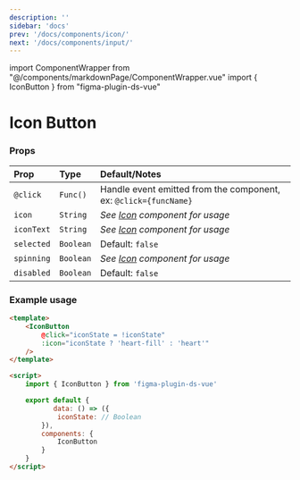 ```yaml
---
description: ''
sidebar: 'docs'
prev: '/docs/components/icon/'
next: '/docs/components/input/'
---
```


import ComponentWrapper from "@/components/markdownPage/ComponentWrapper.vue"
import { IconButton } from "figma-plugin-ds-vue"

<script>
export default {
	data: () => ({
		iconModel: false
	}),
}
</script>

# Icon Button

<ComponentWrapper>
<IconButton @click="iconModel = !iconModel" :icon="iconModel ? 'heart' : 'heart-fill'"/>
<IconButton iconText="W"/>
</ComponentWrapper>

### Props

| Prop       | Type      | Default/Notes                                                    |
| :--------- | :-------- | :--------------------------------------------------------------- |
| `@click`   | `Func()`    | Handle event emitted from the component, ex: `@click={funcName}` |
| `icon`     | `String`  | _See [Icon](/docs/components/icon/#props) component for usage_                                   |
| `iconText` | `String`  | _See [Icon](/docs/components/icon/#props)  component for usage_                                   |
| `selected` | `Boolean` | Default: `false`                                                 |
| `spinning` | `Boolean` | _See [Icon](/docs/components/icon/#props)  component for usage_                                   |
| `disabled` | `Boolean` | Default: `false`                                                 |

### Example usage

```html
<template>
	<IconButton
		@click="iconState = !iconState"
		:icon="iconState ? 'heart-fill' : 'heart'"
	/>
</template>

<script>
	import { IconButton } from 'figma-plugin-ds-vue'

	export default {
	       data: () => ({
		    iconState: // Boolean
	    }),
		components: {
			IconButton
		}
	}
</script>
```
